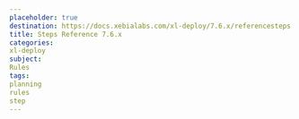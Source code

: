 ```yaml
---
placeholder: true
destination: https://docs.xebialabs.com/xl-deploy/7.6.x/referencesteps.html
title: Steps Reference 7.6.x
categories:
xl-deploy
subject:
Rules
tags:
planning
rules
step
---
```

